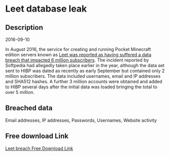 # Leet database leak

## Description

2016-09-10

In August 2016, the service for creating and running Pocket Minecraft edition servers known as <a href="http://news.softpedia.com/news/data-for-6-million-minecraft-gamers-stolen-from-leet-cc-servers-507445.shtml" target="_blank" rel="noopener">Leet was reported as having suffered a data breach that impacted 6 million subscribers</a>. The incident reported by Softpedia had allegedly taken place earlier in the year, although the data set sent to HIBP was dated as recently as early September but contained only 2 million subscribers. The data included usernames, email and IP addresses and SHA512 hashes. A further 3 million accounts were obtained and added to HIBP several days after the initial data was loaded bringing the total to over 5 million.

## Breached data

Email addresses, IP addresses, Passwords, Usernames, Website activity

## Free download Link

[Leet breach Free Download Link](https://link-to.net/1229997/662.5323363505725/dynamic/?r=aHR0cHM6Ly93d3cubWVkaWFmaXJlLmNvbS92aWV3L0NHbndhN3BQb2ZHdkFPNS9sZWV0LmNjL2ZpbGU=)